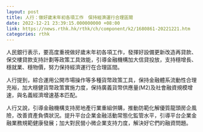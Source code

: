```yaml
---
layout: post
title: 人行：做好歲末年初各項工作　保持經濟運行合理區間
date: 2022-12-21 23:39:15.000000000 +08:00
link: https://news.rthk.hk/rthk/ch/component/k2/1680861-20221221.htm
categories: rthk
---
```


人民銀行表示，要高度重視做好歲末年初各項工作，發揮好設備更新改造再貸款、保交樓貸款支持計劃等政策工具效能，引導金融機構加大信貸投放，支持穩增長、穩就業、穩物價，努力保持經濟運行在合理區間。

人行提到，綜合運用公開市場操作等多種貨幣政策工具，保持金融體系流動性合理充裕，加大穩健貨幣政策實施力度，保持廣義貨幣供應量(M2)及社會融資規模增速，與名義經濟增速基本匹配。

人行又說，引導金融機構支持房地產行業重組併購，推動防範化解優質龍頭房企風險，改善資產負債狀況。提升平台企業金融活動常態化監管水平，引導平台企業金融業務規範健康發展；加大對民營小微企業支持力度，解決好它們的融資問題。
